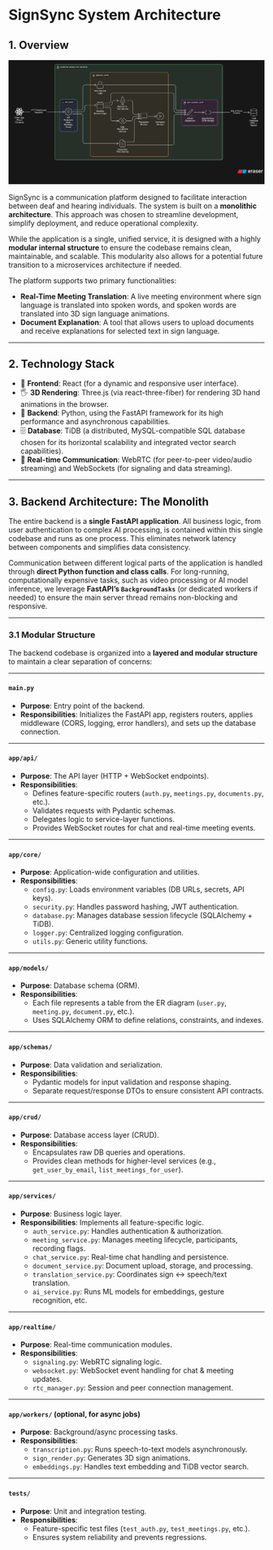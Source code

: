 # SignSync System Architecture

## 1. Overview
![SignSync Architecture Diagram](../assets/architecture1.svg)

SignSync is a communication platform designed to facilitate interaction between deaf and hearing individuals. The system is built on a **monolithic architecture**. This approach was chosen to streamline development, simplify deployment, and reduce operational complexity.

While the application is a single, unified service, it is designed with a highly **modular internal structure** to ensure the codebase remains clean, maintainable, and scalable. This modularity also allows for a potential future transition to a microservices architecture if needed.

The platform supports two primary functionalities:

- **Real-Time Meeting Translation**: A live meeting environment where sign language is translated into spoken words, and spoken words are translated into 3D sign language animations.  
- **Document Explanation**: A tool that allows users to upload documents and receive explanations for selected text in sign language.  

---

## 2. Technology Stack
- 🎨 **Frontend**: React (for a dynamic and responsive user interface).  
- 🖐️ **3D Rendering**: Three.js (via react-three-fiber) for rendering 3D hand animations in the browser.  
- 🐍 **Backend**: Python, using the FastAPI framework for its high performance and asynchronous capabilities.  
- 🗄️ **Database**: TiDB (a distributed, MySQL-compatible SQL database chosen for its horizontal scalability and integrated vector search capabilities).  
- 📡 **Real-time Communication**: WebRTC (for peer-to-peer video/audio streaming) and WebSockets (for signaling and data streaming).  

---

## 3. Backend Architecture: The Monolith
The entire backend is a **single FastAPI application**. All business logic, from user authentication to complex AI processing, is contained within this single codebase and runs as one process. This eliminates network latency between components and simplifies data consistency.

Communication between different logical parts of the application is handled through **direct Python function and class calls**. For long-running, computationally expensive tasks, such as video processing or AI model inference, we leverage **FastAPI’s `BackgroundTasks`** (or dedicated workers if needed) to ensure the main server thread remains non-blocking and responsive.

---

### 3.1 Modular Structure

The backend codebase is organized into a **layered and modular structure** to maintain a clear separation of concerns:

---

#### `main.py`
- **Purpose**: Entry point of the backend.  
- **Responsibilities**: Initializes the FastAPI app, registers routers, applies middleware (CORS, logging, error handlers), and sets up the database connection.  

---

#### `app/api/`
- **Purpose**: The API layer (HTTP + WebSocket endpoints).  
- **Responsibilities**:  
  - Defines feature-specific routers (`auth.py`, `meetings.py`, `documents.py`, etc.).  
  - Validates requests with Pydantic schemas.  
  - Delegates logic to service-layer functions.  
  - Provides WebSocket routes for chat and real-time meeting events.  

---

#### `app/core/`
- **Purpose**: Application-wide configuration and utilities.  
- **Responsibilities**:  
  - `config.py`: Loads environment variables (DB URLs, secrets, API keys).  
  - `security.py`: Handles password hashing, JWT authentication.  
  - `database.py`: Manages database session lifecycle (SQLAlchemy + TiDB).  
  - `logger.py`: Centralized logging configuration.  
  - `utils.py`: Generic utility functions.  

---

#### `app/models/`
- **Purpose**: Database schema (ORM).  
- **Responsibilities**:  
  - Each file represents a table from the ER diagram (`user.py`, `meeting.py`, `document.py`, etc.).  
  - Uses SQLAlchemy ORM to define relations, constraints, and indexes.  

---

#### `app/schemas/`
- **Purpose**: Data validation and serialization.  
- **Responsibilities**:  
  - Pydantic models for input validation and response shaping.  
  - Separate request/response DTOs to ensure consistent API contracts.  

---

#### `app/crud/`
- **Purpose**: Database access layer (CRUD).  
- **Responsibilities**:  
  - Encapsulates raw DB queries and operations.  
  - Provides clean methods for higher-level services (e.g., `get_user_by_email`, `list_meetings_for_user`).  

---

#### `app/services/`
- **Purpose**: Business logic layer.  
- **Responsibilities**: Implements all feature-specific logic.  
  - `auth_service.py`: Handles authentication & authorization.  
  - `meeting_service.py`: Manages meeting lifecycle, participants, recording flags.  
  - `chat_service.py`: Real-time chat handling and persistence.  
  - `document_service.py`: Document upload, storage, and processing.  
  - `translation_service.py`: Coordinates sign ↔ speech/text translation.  
  - `ai_service.py`: Runs ML models for embeddings, gesture recognition, etc.  

---

#### `app/realtime/`
- **Purpose**: Real-time communication modules.  
- **Responsibilities**:  
  - `signaling.py`: WebRTC signaling logic.  
  - `websocket.py`: WebSocket event handling for chat & meeting updates.  
  - `rtc_manager.py`: Session and peer connection management.  

---

#### `app/workers/` (optional, for async jobs)
- **Purpose**: Background/async processing tasks.  
- **Responsibilities**:  
  - `transcription.py`: Runs speech-to-text models asynchronously.  
  - `sign_render.py`: Generates 3D sign animations.  
  - `embeddings.py`: Handles text embedding and TiDB vector search.  

---

#### `tests/`
- **Purpose**: Unit and integration testing.  
- **Responsibilities**:  
  - Feature-specific test files (`test_auth.py`, `test_meetings.py`, etc.).  
  - Ensures system reliability and prevents regressions.  

